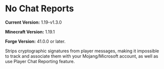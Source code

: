 # No Chat Reports

**Current Version:** 1.19-v1.3.0

**Minecraft Version:** 1.19.1

**Forge Version:** 41.0.0 or later.

Strips cryptographic signatures from player messages, making it impossible to track and associate them with your Mojang/Microsoft account, as well as use Player Chat Reporting feature.
